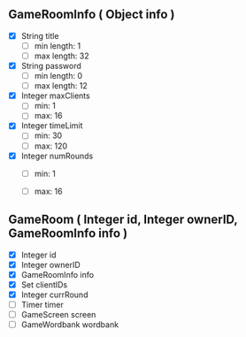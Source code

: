 ## GameRoomInfo ( Object info )

* [X]  String title
	* [ ]  min length: 1
	* [ ]  max length: 32

* [X]  String password
	* [ ]  min length: 0
	* [ ]  max length: 12

* [X]  Integer maxClients
	* [ ]  min: 1
	* [ ]  max: 16

* [X]  Integer timeLimit
	* [ ]  min: 30
	* [ ]  max: 120

* [X]  Integer numRounds
	* [ ]  min: 1
	* [ ]  max: 16


## GameRoom ( Integer id, Integer ownerID, GameRoomInfo info )

* [X]  Integer id
* [X]  Integer ownerID
* [X]  GameRoomInfo info
* [X]  Set clientIDs
* [X]  Integer currRound
* [ ]  Timer timer
* [ ]  GameScreen screen
* [ ]  GameWordbank wordbank
